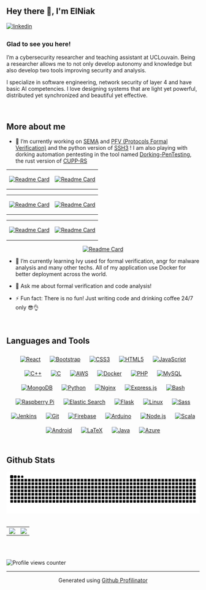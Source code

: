 ## Hey there 👋, I'm ElNiak  
  

<a href="https://linkedin.com/in/christophe-crochet-5318a8182" target="_blank">
<img src=https://img.shields.io/badge/linkedin-%231E77B5.svg?&style=for-the-badge&logo=linkedin&logoColor=white alt=linkedin style="margin-bottom: 5px;" />
</a>  
  



### Glad to see you here!  
I’m a cybersecurity researcher and teaching assistant at UCLouvain. Being a researcher allows me to not only develop autonomy and knowledge but also develop two tools improving security and analysis.

I specialize in software engineering, network security of layer 4 and have basic AI competencies. I love designing systems that are light yet powerful, distributed yet synchronized and beautiful yet effective. 

<br/>  


## More about me  
- 🔭 I’m currently working on [SEMA](https://github.com/csvl/SEMA-ToolChain) and [PFV (Protocols Formal Verification)](https://github.com/ElNiak/PFV) and the python version of [SSH3](https://github.com/ElNiak/py-ssh3) ! I am also playing with dorking automation pentesting in the tool named [Dorking-PenTesting](https://github.com/ElNiak/Dorking-PenTesting), the rust version of [CUPP-RS](https://github.com/ElNiak/cupp-rs)

<div align="center" dir="auto">
  
<table><tr><td valign="top" width="50%">
  
[![Readme Card](https://github-readme-stats.vercel.app/api/pin/?username=ElNiak&repo=PFV)](https://github.com/ElNiak/PFV)

</td><td valign="top" width="50%">
  
[![Readme Card](https://github-readme-stats.vercel.app/api/pin/?username=csvl&repo=SEMA-ToolChain)](https://github.com/csvl/SEMA-ToolChain)

</td></tr></table>  


<table><tr><td valign="top" width="50%">
  
[![Readme Card](https://github-readme-stats.vercel.app/api/pin/?username=ElNiak&repo=PySSH3)](https://github.com/ElNiak/PySSH3)

</td><td valign="top" width="50%">

[![Readme Card](https://github-readme-stats.vercel.app/api/pin/?username=ElNiak&repo=Dorking-PenTesting)](https://github.com/ElNiak/Dorking-PenTesting)


</td></tr></table>  

<table><tr><td valign="top" width="50%">

[![Readme Card](https://github-readme-stats.vercel.app/api/pin/?username=ElNiak&repo=cupp-rs)](https://github.com/ElNiak/cupp-rs)

</td><td valign="top" width="50%">

[![Readme Card](https://github-readme-stats.vercel.app/api/pin/?username=ElNiak&repo=SmartHumanTracker)](https://github.com/ElNiak/SmartHumanTracker)
</td></tr></table>  

</td><td valign="top" width="100%">

[![Readme Card](https://github-readme-stats.vercel.app/api/pin/?username=ElNiak&repo=Protocols-Ivy)](https://github.com/ElNiak/Protocols-Ivy)
</td></tr></table>  

</div>


- 🌱 I’m currently learning Ivy used for formal verification, angr for malware analysis and many other techs. All of my application use Docker for better deployment across the world.
  

- 💬 Ask me about formal verification and code analysis!  
  

- ⚡ Fun fact: There is no fun! Just writing code and drinking coffee 24/7 only 😎👌  
  

<br/>  


## Languages and Tools  
<div align="center">  
<a href="https://reactjs.org/" target="_blank"><img style="margin: 10px" src="https://profilinator.rishav.dev/skills-assets/react-original-wordmark.svg" alt="React" height="50" /></a>  
<a href="https://getbootstrap.com/docs/3.4/javascript/" target="_blank"><img style="margin: 10px" src="https://profilinator.rishav.dev/skills-assets/bootstrap-plain.svg" alt="Bootstrap" height="50" /></a>  
<a href="https://www.w3schools.com/css/" target="_blank"><img style="margin: 10px" src="https://profilinator.rishav.dev/skills-assets/css3-original-wordmark.svg" alt="CSS3" height="50" /></a>  
<a href="https://en.wikipedia.org/wiki/HTML5" target="_blank"><img style="margin: 10px" src="https://profilinator.rishav.dev/skills-assets/html5-original-wordmark.svg" alt="HTML5" height="50" /></a>  
<a href="https://www.javascript.com/" target="_blank"><img style="margin: 10px" src="https://profilinator.rishav.dev/skills-assets/javascript-original.svg" alt="JavaScript" height="50" /></a>  
<a href="https://www.cplusplus.com/" target="_blank"><img style="margin: 10px" src="https://profilinator.rishav.dev/skills-assets/cplusplus-original.svg" alt="C++" height="50" /></a>  
<a href="https://www.cprogramming.com/" target="_blank"><img style="margin: 10px" src="https://profilinator.rishav.dev/skills-assets/c-original.svg" alt="C" height="50" /></a>  
<a href="https://aws.amazon.com/" target="_blank"><img style="margin: 10px" src="https://profilinator.rishav.dev/skills-assets/amazonwebservices-original-wordmark.svg" alt="AWS" height="50" /></a>  
<a href="https://www.docker.com/" target="_blank"><img style="margin: 10px" src="https://profilinator.rishav.dev/skills-assets/docker-original-wordmark.svg" alt="Docker" height="50" /></a>  
<a href="https://www.php.net/" target="_blank"><img style="margin: 10px" src="https://profilinator.rishav.dev/skills-assets/php-original.svg" alt="PHP" height="50" /></a>  
<a href="https://www.mysql.com/" target="_blank"><img style="margin: 10px" src="https://profilinator.rishav.dev/skills-assets/mysql-original-wordmark.svg" alt="MySQL" height="50" /></a>  
<a href="https://www.mongodb.com/" target="_blank"><img style="margin: 10px" src="https://profilinator.rishav.dev/skills-assets/mongodb-original-wordmark.svg" alt="MongoDB" height="50" /></a>  
<a href="https://www.python.org/" target="_blank"><img style="margin: 10px" src="https://profilinator.rishav.dev/skills-assets/python-original.svg" alt="Python" height="50" /></a>  
<a href="https://www.nginx.com/" target="_blank"><img style="margin: 10px" src="https://profilinator.rishav.dev/skills-assets/nginx-original.svg" alt="Nginx" height="50" /></a>  
<a href="https://expressjs.com/" target="_blank"><img style="margin: 10px" src="https://profilinator.rishav.dev/skills-assets/express-original-wordmark.svg" alt="Express.js" height="50" /></a>  
<a href="https://www.gnu.org/software/bash/" target="_blank"><img style="margin: 10px" src="https://profilinator.rishav.dev/skills-assets/gnu_bash-icon.svg" alt="Bash" height="50" /></a>  
<a href="https://www.raspberrypi.org/" target="_blank"><img style="margin: 10px" src="https://profilinator.rishav.dev/skills-assets/raspberrypi.png" alt="Raspberry Pi" height="50" /></a>  
<a href="https://www.elastic.co/" target="_blank"><img style="margin: 10px" src="https://profilinator.rishav.dev/skills-assets/elasticsearch.png" alt="Elastic Search" height="50" /></a>  
<a href="https://flask.palletsprojects.com/" target="_blank"><img style="margin: 10px" src="https://profilinator.rishav.dev/skills-assets/flask.png" alt="Flask" height="50" /></a>  
<a href="https://www.linux.org/" target="_blank"><img style="margin: 10px" src="https://profilinator.rishav.dev/skills-assets/linux-original.svg" alt="Linux" height="50" /></a>  
<a href="https://sass-lang.com/" target="_blank"><img style="margin: 10px" src="https://profilinator.rishav.dev/skills-assets/sass-original.svg" alt="Sass" height="50" /></a>  
<a href="https://www.jenkins.io/" target="_blank"><img style="margin: 10px" src="https://profilinator.rishav.dev/skills-assets/jenkins-icon.svg" alt="Jenkins" height="50" /></a>  
<a href="https://github.com/" target="_blank"><img style="margin: 10px" src="https://profilinator.rishav.dev/skills-assets/git-scm-icon.svg" alt="Git" height="50" /></a>  
<a href="https://firebase.google.com/" target="_blank"><img style="margin: 10px" src="https://profilinator.rishav.dev/skills-assets/firebase.png" alt="Firebase" height="50" /></a>  
<a href="https://www.arduino.cc/" target="_blank"><img style="margin: 10px" src="https://profilinator.rishav.dev/skills-assets/arduino.png" alt="Arduino" height="50" /></a>  
<a href="https://nodejs.org/" target="_blank"><img style="margin: 10px" src="https://profilinator.rishav.dev/skills-assets/nodejs-original-wordmark.svg" alt="Node.js" height="50" /></a>  
<a href="https://www.scala-lang.org/" target="_blank"><img style="margin: 10px" src="https://profilinator.rishav.dev/skills-assets/scala-original-wordmark.svg" alt="Scala" height="50" /></a>  
<a href="https://www.android.com/intl/en_in/" target="_blank"><img style="margin: 10px" src="https://profilinator.rishav.dev/skills-assets/android-original-wordmark.svg" alt="Android" height="50" /></a>  
<a href="https://www.latex-project.org/" target="_blank"><img style="margin: 10px" src="https://profilinator.rishav.dev/skills-assets/latex.png" alt="LaTeX" height="50" /></a>  
<a href="https://www.java.com/" target="_blank"><img style="margin: 10px" src="https://profilinator.rishav.dev/skills-assets/java-original-wordmark.svg" alt="Java" height="50" /></a>  
<a href="https://azure.microsoft.com/en-in/" target="_blank"><img style="margin: 10px" src="https://profilinator.rishav.dev/skills-assets/microsoft_azure-icon.svg" alt="Azure" height="50" /></a>  
</div>  

<br/>  


## Github Stats  
<div align="center" dir="auto">
  <a href="https://github.com/ElNiak/ElNiak/blob/master/github-contribution-grid-snake.svg">
  <img src="https://raw.githubusercontent.com/ElNiak/ElNiak/master/github-contribution-grid-snake.svg" style="max-width: 100%;"> 
  </a>
</div>
<br>
<table><tr><td valign="top" width="50%">

<img src="https://github-readme-stats-git-masterorgs-github-readme-stats-team.vercel.app/api?username=ElNiak&include_orgs=true&show_icons=true&count_private=true&hide_border=true&theme=synthwave" align="left" style="width: 100%" />

</td><td valign="top" width="50%">

<img src="https://github-readme-stats-git-masterorgs-github-readme-stats-team.vercel.app/api/top-langs/?username=ElNiak&hide_border=true&include_all_commits=true&hide=html&layout=compact&theme=synthwave" align="left" style="width: 100%" />

</td></tr></table>  

<br/>  

  

<br/>  

![Profile views counter](https://komarev.com/ghpvc/?username=ElNiak&&style=flat-square)  


----
<div align="center">Generated using <a href="https://profilinator.rishav.dev/" target="_blank">Github Profilinator</a></div>
  

<br/>  
